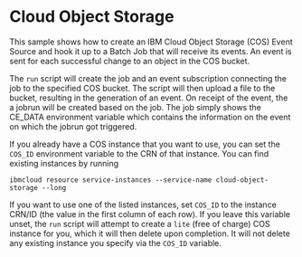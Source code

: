 # Cloud Object Storage

This sample shows how to create an IBM Cloud Object Storage (COS) Event Source
and hook it up to a Batch Job that will receive its events. An event is
sent for each successful change to an object in the COS bucket.

The `run` script will create the job and an event subscription connecting the
job to the specified COS bucket. The script will then upload a file to the
bucket, resulting in the generation of an event. On receipt of the event, the
a jobrun will be created based on the job.
The job simply shows the CE_DATA environment variable which contains the information on the event on which the jobrun got triggered.

If you already have a COS instance that you want to use, you can set the
`COS_ID` environment variable to the CRN of that instance. You can find
existing instances by running
```
ibmcloud resource service-instances --service-name cloud-object-storage --long
```
If you want to use one of the listed instances, set `COS_ID` to the instance
CRN/ID (the value in the first column of each row). If you leave this
variable unset, the `run` script will attempt to create a `lite` (free of
charge) COS instance for you, which it will then delete upon completion. It
will not delete any existing instance you specify via the `COS_ID` variable.


